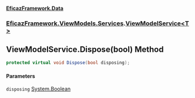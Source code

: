 #### [EficazFramework.Data](EficazFrameworkData.md 'EficazFramework Data')
### [EficazFramework.ViewModels.Services](EficazFrameworkData.md#EficazFramework.ViewModels.Services 'EficazFramework.ViewModels.Services').[ViewModelService&lt;T&gt;](EficazFramework.ViewModels.Services/ViewModelService_T_.md 'EficazFramework.ViewModels.Services.ViewModelService<T>')

## ViewModelService<T>.Dispose(bool) Method

```csharp
protected virtual void Dispose(bool disposing);
```
#### Parameters

<a name='EficazFramework.ViewModels.Services.ViewModelService_T_.Dispose(bool).disposing'></a>

`disposing` [System.Boolean](https://docs.microsoft.com/en-us/dotnet/api/System.Boolean 'System.Boolean')